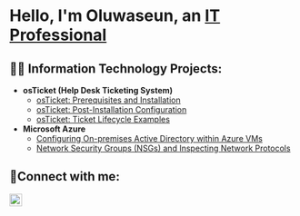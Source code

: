 <h1>Hello, I'm Oluwaseun, an <a href="https://www.linkedin.com/in/oluwaseun-otoki">IT Professional</a></h1>

<h2>👨‍💻 Information Technology Projects:</h2>

- <b>osTicket (Help Desk Ticketing System)</b>
  - [osTicket: Prerequisites and Installation](https://github.com/SeunOgun/osticket-prereqs)
  - [osTicket: Post-Installation Configuration](https://github.com/SeunOgun/post-install-config)
  - [osTicket: Ticket Lifecycle Examples](https://github.com/SeunOgun/ticket-lifecycle)
- <b>Microsoft Azure</b>
  - [Configuring On-premises Active Directory within Azure VMs](https://github.com/SeunOgun/configure-ad)
  - [Network Security Groups (NSGs) and Inspecting Network Protocols](https://github.com/SeunOgun/azure-network-protocols)

<h2>🤳Connect with me:</h2>

[<img align="left" alt="Josh | LinkedIn" width="22px" src="https://cdn.jsdelivr.net/npm/simple-icons@v3/icons/linkedin.svg" />][linkedin]

[linkedin]: https://www.linkedin.com/in/oluwaseun-otoki
